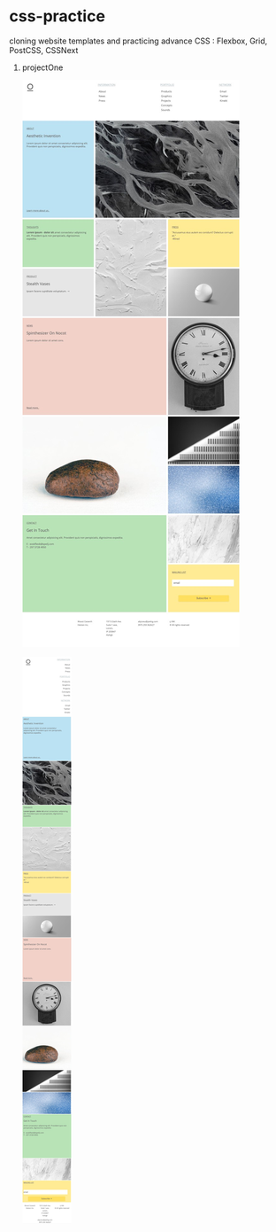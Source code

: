 # css-practice

cloning website templates and practicing advance CSS
: Flexbox, Grid, PostCSS, CSSNext

1. projectOne

   <img src="images/projectOne-desktop.jpg"><br>

   <img src="images/projectOne-mobile.jpg">
